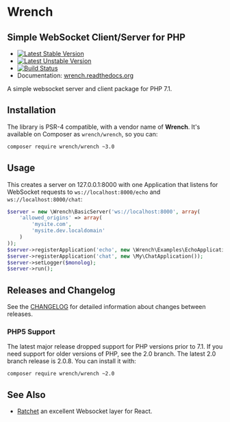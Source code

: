 <!-- vim: set tw=79 sw=4 ts=4 et ft=markdown : -->
# Wrench
## Simple WebSocket Client/Server for PHP

* [![Latest Stable Version](https://poser.pugx.org/wrench/wrench/v/stable)](https://packagist.org/packages/wrench/wrench)
* [![Latest Unstable Version](https://poser.pugx.org/wrench/wrench/v/unstable)](https://packagist.org/packages/wrench/wrench)
* [![Build Status](https://secure.travis-ci.org/varspool/Wrench.png?branch=master)](http://travis-ci.org/varspool/Wrench)
* Documentation: [wrench.readthedocs.org](http://wrench.readthedocs.org/en/latest/index.html)

A simple websocket server and client package for PHP 7.1.

## Installation

The library is PSR-4 compatible, with a vendor name of **Wrench**. It's available on Composer as `wrench/wrench`, so you
can:

```sh
composer require wrench/wrench ~3.0
```

## Usage

This creates a server on 127.0.0.1:8000 with one Application that listens for
WebSocket requests to `ws://localhost:8000/echo` and `ws://localhost:8000/chat`:

```php
$server = new \Wrench\BasicServer('ws://localhost:8000', array(
    'allowed_origins' => array(
        'mysite.com',
        'mysite.dev.localdomain'
    )
));
$server->registerApplication('echo', new \Wrench\Examples\EchoApplication());
$server->registerApplication('chat', new \My\ChatApplication());
$server->setLogger($monolog);
$server->run();
```
## Releases and Changelog

See the [CHANGELOG](CHANGELOG.md) for detailed information about changes between releases.

### PHP5 Support

The latest major release dropped support for PHP versions prior to 7.1. If you need support for older versions of PHP,
see the 2.0 branch. The latest 2.0 branch release is 2.0.8. You can install it with:

```
composer require wrench/wrench ~2.0
```

## See Also

- [Ratchet](https://github.com/cboden/Ratchet) an excellent Websocket layer for
  React.
